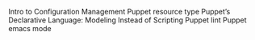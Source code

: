 Intro to Configuration Management
Puppet resource type
Puppet’s Declarative Language: Modeling Instead of Scripting
Puppet lint
Puppet emacs mode
